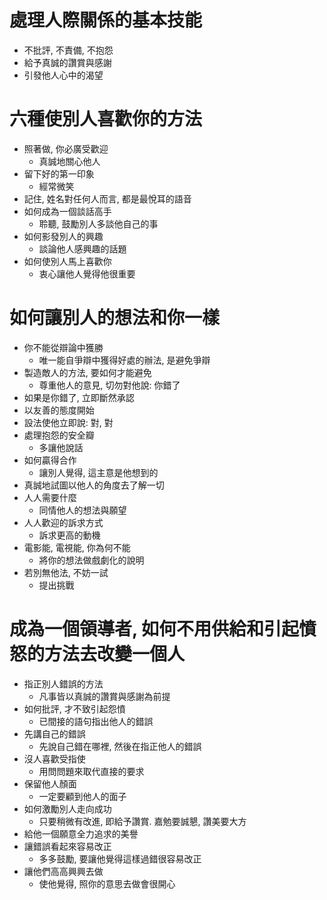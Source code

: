 # 處理人際關係的基本技能
- 不批評, 不責備, 不抱怨
- 給予真誠的讚賞與感謝
- 引發他人心中的渴望
# 六種使別人喜歡你的方法
- 照著做, 你必廣受歡迎
  - 真誠地關心他人
- 留下好的第一印象
  - 經常微笑
- 記住, 姓名對任何人而言, 都是最悅耳的語音
- 如何成為一個談話高手
  - 聆聽, 鼓勵別人多談他自己的事
- 如何影發別人的興趣
  - 談論他人感興趣的話題
- 如何使別人馬上喜歡你
  - 衷心讓他人覺得他很重要
# 如何讓別人的想法和你一樣
- 你不能從辯論中獲勝
  - 唯一能自爭辯中獲得好處的辦法, 是避免爭辯
- 製造敵人的方法, 要如何才能避免
  - 尊重他人的意見, 切勿對他說: 你錯了
- 如果是你錯了, 立即斷然承認
- 以友善的態度開始
- 設法使他立即說: 對, 對
- 處理抱怨的安全瓣
  - 多讓他說話
- 如何贏得合作
  - 讓別人覺得, 這主意是他想到的
- 真誠地試圖以他人的角度去了解一切
- 人人需要什麼
  - 同情他人的想法與願望
- 人人歡迎的訴求方式
  - 訴求更高的動機
- 電影能, 電視能, 你為何不能
  - 將你的想法做戲劇化的說明
- 若別無他法, 不妨一試
  - 提出挑戰
# 成為一個領導者, 如何不用供給和引起憤怒的方法去改變一個人
- 指正別人錯誤的方法
  - 凡事皆以真誠的讚賞與感謝為前提
- 如何批評, 才不致引起怨憤
  - 已間接的語句指出他人的錯誤
- 先講自己的錯誤
  - 先說自己錯在哪裡, 然後在指正他人的錯誤
- 沒人喜歡受指使
  - 用問問題來取代直接的要求
- 保留他人顏面
  - 一定要顧到他人的面子
- 如何激勵別人走向成功
  - 只要稍微有改進, 即給予讚賞. 嘉勉要誠懇, 讚美要大方
- 給他一個願意全力追求的美譽
- 讓錯誤看起來容易改正
  - 多多鼓勵, 要讓他覺得這樣過錯很容易改正
- 讓他們高高興興去做
  - 使他覺得, 照你的意思去做會很開心
